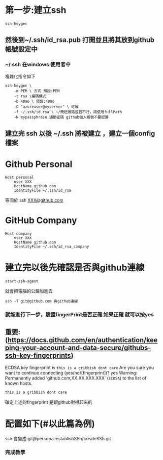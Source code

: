 # 第一步:建立ssh
```
ssh-keygen
```
## 然後到~/.ssh/id_rsa.pub 打開並且將其放到github 帳號設定中
### ~/.ssh 在windows 使用者中
複雜化指令如下
```
ssh-keygen \
    -m PEM \ 方式 預設:PEM
    -t rsa \編碼模式
    -b 4096 \ 預設:4096
    -C "azureuser@myserver" \ 註解
    -f ~/.ssh/id_rsa \ ~/簡短版路徑若不行，請使用fullPath
    -N mypassphrase 通關密碼 github個人帳號不要設置
```

## 建立完 ssh 以後 ~/.ssh 將被建立 ，建立一個config 檔案


# Github Personal
```
Host personal
    user XXX
    HostName github.com
    IdentityFile ~/.ssh/id_rsa
```
等同於 ssh XXX@github.com
# GitHub Company
```
Host company
    user XXX
    HostName github.com
    IdentityFile ~/.ssh/id_rsa_company
```


# 建立完以後先確認是否與github連線
```
start-ssh-agent
```
就會把電腦的公鑰加進去
```
ssh -T git@github.com 與github連線
```
### 就能進行下一步，驗證fingerPrint是否正確 如果正確 就可以按yes

## 重要:(https://docs.github.com/en/authentication/keeping-your-account-and-data-secure/githubs-ssh-key-fingerprints)
ECDSA key fingerprint is ``this is a gribbish dont care``
Are you sure you want to continue connecting (yes/no/[fingerprint])? yes
Warning: Permanently added 'github.com,XX.XX.XXX.XXX' (``ECDSA``) to the list of known hosts.
```
this is a gribbish dont care
```
確定上述的fingerprint 是跟github對得起來的
# 配置如下(#以此篇為例)
ssh 會變成:git@personal:establishSSh/createSSh.git

### 完成教學

